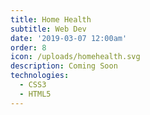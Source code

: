 ```yaml
---
title: Home Health
subtitle: Web Dev
date: '2019-03-07 12:00am'
order: 8
icon: /uploads/homehealth.svg
description: Coming Soon
technologies:
  - CSS3
  - HTML5
---
```


